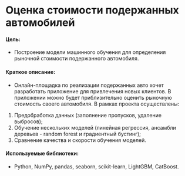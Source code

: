 # Оценка стоимости подержанных автомобилей

#### Цель: 
- Построение модели машинного обучения для определения рыночной стоимости подержанного автомобиля.

#### Краткое описание:
- Онлайн-площадка по реализации подержанных авто  хочет разработать приложение для привлечения новых клиентов. В приложении можно будет приблизительно оценить рыночную стоимость своего автомобиля. В рамках проекта осуществлены:
1. Предобработка данных (заполнение пропусков, удаление выбросов);
2. Обучение нескольких моделей (линейная регрессия, ансамбли деревьев - random forest и градиентный бустинг);
3. Сравнение качества и скорости обучения моделей.

#### Используемые библиотеки:
- Python, NumPy, pandas, seaborn, scikit-learn, LightGBM,  CatBoost.